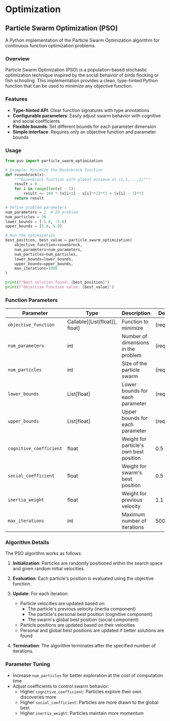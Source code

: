 # Optimization
## Particle Swarm Optimization (PSO)

A Python implementation of the Particle Swarm Optimization algorithm for continuous function optimization problems.

### Overview

Particle Swarm Optimization (PSO) is a population-based stochastic optimization technique inspired by the social behavior of birds flocking or fish schooling. This implementation provides a clean, type-hinted Python function that can be used to minimize any objective function.

### Features

- **Type-hinted API**: Clear function signatures with type annotations
- **Configurable parameters**: Easily adjust swarm behavior with cognitive and social coefficients
- **Flexible bounds**: Set different bounds for each parameter dimension
- **Simple interface**: Requires only an objective function and parameter bounds

### Usage

```python
from pso import particle_swarm_optimization

# Example: Minimize the Rosenbrock function
def rosenbrock(x):
    """Rosenbrock function with global minimum at (1,1,...,1)"""
    result = 0
    for i in range(len(x) - 1):
        result += 100 * (x[i+1] - x[i]**2)**2 + (x[i] - 1)**2
    return result

# Define problem parameters
num_parameters = 2  # 2D problem
num_particles = 30
lower_bounds = [-5.0, -5.0]
upper_bounds = [5.0, 5.0]

# Run the optimization
best_position, best_value = particle_swarm_optimization(
    objective_function=rosenbrock,
    num_parameters=num_parameters,
    num_particles=num_particles,
    lower_bounds=lower_bounds,
    upper_bounds=upper_bounds,
    max_iterations=1000
)

print(f"Best solution found: {best_position}")
print(f"Objective function value: {best_value}")
```

### Function Parameters

| Parameter | Type | Description | Default |
|-----------|------|-------------|---------|
| `objective_function` | Callable[[List[float]], float] | Function to minimize | (required) |
| `num_parameters` | int | Number of dimensions in the problem | (required) |
| `num_particles` | int | Size of the particle swarm | (required) |
| `lower_bounds` | List[float] | Lower bounds for each parameter | (required) |
| `upper_bounds` | List[float] | Upper bounds for each parameter | (required) |
| `cognitive_coefficient` | float | Weight for particle's own best position | 0.5 |
| `social_coefficient` | float | Weight for swarm's best position | 0.5 |
| `inertia_weight` | float | Weight for previous velocity | 1.1 |
| `max_iterations` | int | Maximum number of iterations | 5000 |

### Algorithm Details

The PSO algorithm works as follows:

1. **Initialization**: Particles are randomly positioned within the search space and given random initial velocities.

2. **Evaluation**: Each particle's position is evaluated using the objective function.

3. **Update**: For each iteration:
   - Particle velocities are updated based on:
     - The particle's previous velocity (inertia component)
     - The particle's personal best position (cognitive component)
     - The swarm's global best position (social component)
   - Particle positions are updated based on their velocities
   - Personal and global best positions are updated if better solutions are found

4. **Termination**: The algorithm terminates after the specified number of iterations.

### Parameter Tuning

- Increase `num_particles` for better exploration at the cost of computation time
- Adjust coefficients to control swarm behavior:
  - Higher `cognitive_coefficient`: Particles explore their own discoveries more
  - Higher `social_coefficient`: Particles are more drawn to the global best
  - Higher `inertia_weight`: Particles maintain more momentum
